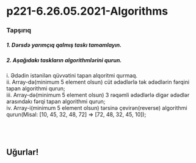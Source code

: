 # p221-6.26.05.2021-Algorithms


### Tapşırıq


##### 1. Dərsdə yarımçıq qalmış taskı tamamlayın. 



##### 2. Aşağıdakı taskların algorithmlərini qurun.
i. Ədədin istənilən qüvvətini tapan alqoritmi qurmaq.<br />
ii. Array-də(minimum 5 element olsun) cüt ədədlərlə tək ədədlərin fərqini tapan algorithmi qurun;<br />
iii. Array-də(minimum 5 element olsun) 3 rəqəmli ədədlərlə digər ədədlər arasındakı fərqi tapan algorithmi qurun;<br />
iv. Array-i(minimum 5 element olsun) tərsinə çevirən(reverse) algorithmi qurun(Misal: [10, 45, 32, 48, 72] => [72, 48, 32, 45, 10]);<br />

<br /><br />
## Uğurlar!
